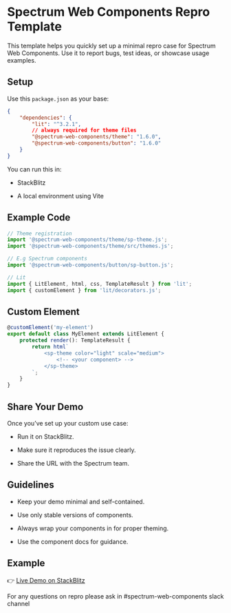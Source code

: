 # Spectrum Web Components Repro Template

This template helps you quickly set up a minimal repro case for Spectrum Web Components. Use it to report bugs, test ideas, or showcase usage examples.

## Setup

Use this `package.json` as your base:

```json
{
    "dependencies": {
        "lit": "^3.2.1",
        // always required for theme files
        "@spectrum-web-components/theme": "1.6.0",
        "@spectrum-web-components/button": "1.6.0"
    }
}
```

You can run this in:

- StackBlitz

- A local environment using Vite

## Example Code

```js
// Theme registration
import '@spectrum-web-components/theme/sp-theme.js';
import '@spectrum-web-components/theme/src/themes.js';

// E.g Spectrum components
import '@spectrum-web-components/button/sp-button.js';

// Lit
import { LitElement, html, css, TemplateResult } from 'lit';
import { customElement } from 'lit/decorators.js';
```

## Custom Element

```ts
@customElement('my-element')
export default class MyElement extends LitElement {
    protected render(): TemplateResult {
        return html`
            <sp-theme color="light" scale="medium">
                <!-- <your component> -->
            </sp-theme>
        `;
    }
}
```

## Share Your Demo

Once you’ve set up your custom use case:

- Run it on StackBlitz.

- Make sure it reproduces the issue clearly.

- Share the URL with the Spectrum team.

## Guidelines

- Keep your demo minimal and self-contained.

- Use only stable versions of components.

- Always wrap your components in <sp-theme> for proper theming.

- Use the component docs for guidance.

## Example

👉 [Live Demo on StackBlitz](https://stackblitz.com/orgs/custom/SWC-Team/collections)

For any questions on repro please ask in #spectrum-web-components slack channel
